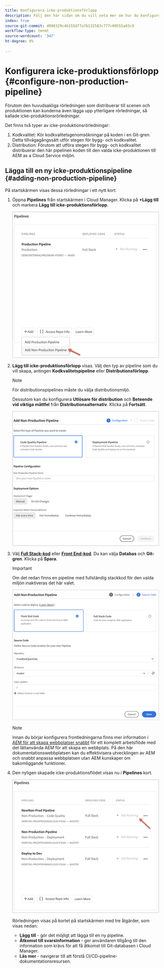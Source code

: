 ```yaml
---
title: Konfigurera icke-produktionsförlopp
description: Följ den här sidan om du vill veta mer om hur du konfigurerar en icke-produktionspipeline i Cloud Manager
index: true
source-git-commit: d090329c46155d77a7b132583c777c09555a03c9
workflow-type: tm+mt
source-wordcount: '347'
ht-degree: 0%

---
```



# Konfigurera icke-produktionsförlopp {#configure-non-production-pipeline}

Förutom den huvudsakliga rörledningen som distribuerar till scenen och produktionen kan kunderna även lägga upp ytterligare rörledningar, så kallade icke-produktionsrörledningar.

Det finns två typer av icke-produktionsrörledningar:

1. Kodkvalitet: Kör kodkvalitetsgenomsökningar på koden i en Git-gren. Detta tillvägagångssätt utför stegen för bygg- och kodkvalitet.
1. Distribution: Förutom att utföra stegen för bygg- och kodkvalitet distribuerar den här pipelinen koden till den valda icke-produktionen till AEM as a Cloud Service miljön.

## Lägga till en ny icke-produktionspipeline {#adding-non-production-pipeline}

På startskärmen visas dessa rörledningar i ett nytt kort:

1. Öppna **Pipelines** från startskärmen i Cloud Manager. Klicka på **+Lägg till** och markera **Lägg till icke-produktionsförlopp**.

   ![](/help/implementing/cloud-manager/assets/configure-pipeline/nonprod-pipeline-add1.png)

1. **Lägg till icke-produktionsförlopp**  visas. Välj den typ av pipeline som du vill skapa, antingen **Kodkvalitetspipeline** eller **Distributionsförlopp**.

   >[!NOTE]
   >För distributionspipelines måste du välja distributionsmiljö.

   Dessutom kan du konfigurera **Utlösare för distribution** och **Beteende vid viktiga måttfel** från **Distributionsalternativ**. Klicka på **Fortsätt**.

   ![](/help/implementing/cloud-manager/assets/configure-pipeline/nonprod-pipeline-add2.png)

1. Välj **[Full Stack-kod](/help/implementing/cloud-manager/configuring-pipelines/introduction-ci-cd-pipelines.md#full-stack-pipeline)** eller **[Front End-kod](/help/implementing/cloud-manager/configuring-pipelines/introduction-ci-cd-pipelines.md#front-end)**. Du kan välja **Databas** och **Git-gren**. Klicka på **Spara**.

   >[!IMPORTANT]
   >Om det redan finns en pipeline med fullständig stackkod för den valda miljön inaktiveras det här valet.

   ![](/help/implementing/cloud-manager/assets/configure-pipeline/non-prod-confignew1.png)

   >[!NOTE]
   >Innan du börjar konfigurera frontledningarna finns mer information i [AEM för att skapa webbplatser snabbt](https://experienceleague.adobe.com/docs/experience-manager-cloud-service/sites-journey/quick-site/overview.html) för ett komplett arbetsflöde med det lättanvända AEM för att skapa en webbplats. På den här dokumentationswebbplatsen kan du effektivisera utvecklingen av AEM och snabbt anpassa webbplatsen utan AEM kunskaper om bakomliggande funktioner.

1. Den nyligen skapade icke-produktionsflödet visas nu i **Pipelines** kort.

   ![](/help/implementing/cloud-manager/assets/configure-pipeline/nonprod-pipeline-add4.png)


   Rörledningen visas på kortet på startskärmen med tre åtgärder, som visas nedan:

   * **Lägg till** - gör det möjligt att lägga till en ny pipeline.
   * **Åtkomst till svarsinformation** - ger användaren tillgång till den information som krävs för att få åtkomst till Git-databasen i Cloud Manager.
   * **Läs mer** - navigerar till att förstå CI/CD-pipeline-dokumentationsresursen.